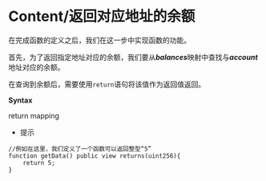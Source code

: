 # Content/返回对应地址的余额

在完成函数的定义之后，我们在这一步中实现函数的功能。

首先，为了返回指定地址对应的余额，我们要从***balances***映射中查找与***account***地址对应的余额。

在查询到余额后，需要使用`return`语句将该值作为返回值返回。

**Syntax**

return mapping

- 提示
```solidity
//例如在这里，我们定义了一个函数可以返回整型“5”
function getData() public view returns(uint256){
    return 5;
}
```